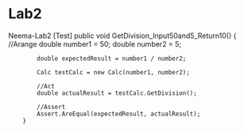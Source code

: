 # Lab2
Neema-Lab2
 [Test]
       public void GetDivision_Input50and5_Return10()
        {
            //Arange
            double number1 = 50;
            double number2 = 5;

            double expectedResult = number1 / number2;

            Calc testCalc = new Calc(number1, number2);

            //Act
            double actualResult = testCalc.GetDivision();

            //Assert
            Assert.AreEqual(expectedResult, actualResult);
        }
